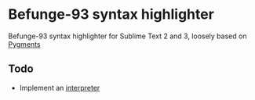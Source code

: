 Befunge-93 syntax highlighter
===============

Befunge-93 syntax highlighter for Sublime Text 2 and 3, loosely based on [Pygments](http://pygments.org/)

## Todo
- Implement an [interpreter](https://github.com/johanasplund/befunge-93)
